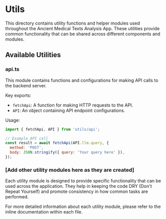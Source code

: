 # Utils

This directory contains utility functions and helper modules used throughout the Ancient Medical Texts Analysis App. These utilities provide common functionality that can be shared across different components and modules.

## Available Utilities

### api.ts

This module contains functions and configurations for making API calls to the backend server.

Key exports:
- `fetchApi`: A function for making HTTP requests to the API.
- `API`: An object containing API endpoint configurations.

Usage:
```javascript
import { fetchApi, API } from 'utils/api';

// Example API call
const result = await fetchApi(API.llm.query, {
  method: 'POST',
  body: JSON.stringify({ query: 'Your query here' }),
});
```

### [Add other utility modules here as they are created]

Each utility module is designed to provide specific functionality that can be used across the application. They help in keeping the code DRY (Don't Repeat Yourself) and promote consistency in how common tasks are performed.

For more detailed information about each utility module, please refer to the inline documentation within each file.
